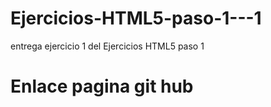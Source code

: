 # Ejercicios-HTML5-paso-1---1
entrega ejercicio 1 del Ejercicios HTML5 paso 1

# Enlace pagina git hub
